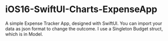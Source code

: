 # iOS16-SwiftUI-Charts-ExpenseApp

A simple Expense Tracker App, designed with SwiftUI.
You can import your data as json format to change the outcome.
I use a Singleton Budget struct, which is in Model.
